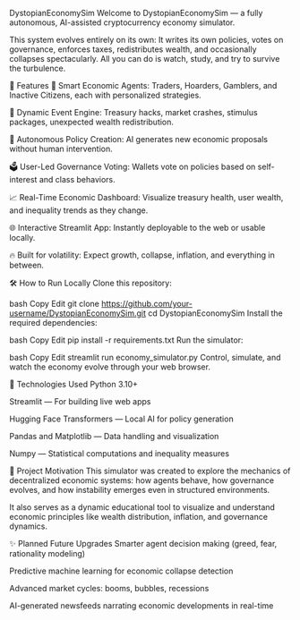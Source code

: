 DystopianEconomySim
Welcome to DystopianEconomySim — a fully autonomous, AI-assisted cryptocurrency economy simulator.

This system evolves entirely on its own:
It writes its own policies, votes on governance, enforces taxes, redistributes wealth, and occasionally collapses spectacularly.
All you can do is watch, study, and try to survive the turbulence.

🚀 Features
🧠 Smart Economic Agents: Traders, Hoarders, Gamblers, and Inactive Citizens, each with personalized strategies.

🎲 Dynamic Event Engine: Treasury hacks, market crashes, stimulus packages, unexpected wealth redistribution.

📜 Autonomous Policy Creation: AI generates new economic proposals without human intervention.

🗳️ User-Led Governance Voting: Wallets vote on policies based on self-interest and class behaviors.

📈 Real-Time Economic Dashboard: Visualize treasury health, user wealth, and inequality trends as they change.

🌐 Interactive Streamlit App: Instantly deployable to the web or usable locally.

🔥 Built for volatility: Expect growth, collapse, inflation, and everything in between.

🛠️ How to Run Locally
Clone this repository:

bash
Copy
Edit
git clone https://github.com/your-username/DystopianEconomySim.git
cd DystopianEconomySim
Install the required dependencies:

bash
Copy
Edit
pip install -r requirements.txt
Run the simulator:

bash
Copy
Edit
streamlit run economy_simulator.py
Control, simulate, and watch the economy evolve through your web browser.

🧪 Technologies Used
Python 3.10+

Streamlit — For building live web apps

Hugging Face Transformers — Local AI for policy generation

Pandas and Matplotlib — Data handling and visualization

Numpy — Statistical computations and inequality measures

💬 Project Motivation
This simulator was created to explore the mechanics of decentralized economic systems:
how agents behave, how governance evolves, and how instability emerges even in structured environments.

It also serves as a dynamic educational tool to visualize and understand economic principles like wealth distribution, inflation, and governance dynamics.

✨ Planned Future Upgrades
Smarter agent decision making (greed, fear, rationality modeling)

Predictive machine learning for economic collapse detection

Advanced market cycles: booms, bubbles, recessions

AI-generated newsfeeds narrating economic developments in real-time

